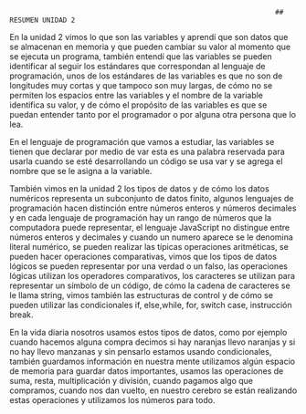 

                                                                     ## RESUMEN UNIDAD 2


En la unidad 2 vimos lo que son las variables y aprendí que son datos que se almacenan en memoria y que pueden cambiar su valor al momento que se ejecuta un programa, también entendí que las variables se pueden identificar al seguir los estándares que correspondan al lenguaje de programación, unos de los estándares de las variables es que no son de longitudes muy cortas y que tampoco son muy largas, de cómo no se permiten los espacios entre las variables y el nombre de la variable identifica su valor, y de cómo el propósito de las variables es que se puedan entender tanto por el programador o por alguna otra persona que lo lea.


En el lenguaje de programación que vamos a estudiar, las variables se tienen que declarar por medio de var esta es una palabra reservada para usarla cuando se esté desarrollando un código se usa var y se agrega el nombre que se le asigna a la variable.

También vimos en la unidad 2 los tipos de datos y de cómo los datos numéricos representa un subconjunto de datos finito,  algunos lenguajes de programación hacen distinción entre números enteros y números decimales y en cada lenguaje de programación hay un rango de números que la computadora puede representar, el lenguaje JavaScript no distingue entre números enteros y decimales y cuando un numero aparece se le denomina literal numérico, se pueden realizar las típicas operaciones aritméticas, se pueden hacer operaciones comparativas, vimos que los tipos de datos lógicos se pueden representar por una verdad o un falso, las operaciones lógicas utilizan los operadores comparativos, los caracteres se utilizan para representar un símbolo de un código, de cómo la cadena de caracteres se le llama string, vimos también las estructuras de control y de cómo se pueden utilizar las condicionales if, else,while, for, switch case, instrucción break.

En la vida diaria nosotros usamos estos tipos de datos, como por ejemplo cuando hacemos alguna compra decimos si hay naranjas llevo naranjas y si no hay llevo manzanas y sin pensarlo estamos usando condicionales, también guardamos información en nuestra mente utilizamos algún espacio de memoria para guardar datos importantes, usamos las operaciones de suma, resta, multiplicación y división, cuando pagamos algo que compramos, cuando nos dan vuelto, en nuestro cerebro se están realizando estas operaciones y utilizamos los números para todo.
